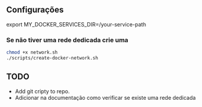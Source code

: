 ## Configurações

 export MY_DOCKER_SERVICES_DIR=/your-service-path


### Se não tiver uma rede dedicada crie uma

```bash
chmod +x network.sh
./scripts/create-docker-network.sh
```

## TODO
 - Add git cripty to repo.
 - Adicionar na documentação como verificar se existe uma rede dedicada
